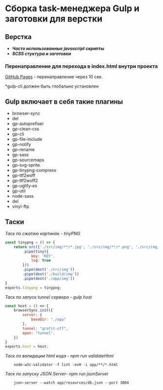 # Сборка task-менеджера Gulp и заготовки для верстки

## Верстка
 *  ***Часто использованные javascript скрипты***
 *  ***SCSS стуктура и заготовки***

### Перенаправление для перехода в index.html внутри проекта
[GitHub Pages](https://grafit-off.github.io/GULP/) - перенаправление через 10 сек.

*gulp-cli должен быть глобально установлен

## Gulp включает в себя такие плагины
 *  browser-sync
 *  del
 *  gp-autoprefixer
 *  gp-clean-css
 *  gp-cli
 *  gp-file-include
 *  gp-notify
 *  gp-rename
 *  gp-sass
 *  gp-sourcemaps
 *  gp-svg-sprite
 *  gp-tinypng-compress
 *  gp-ttf2woff
 *  gp-ttf2woff2
 *  gp-uglify-es
 *  gp-util
 *  node-sass
 *  del
 *  vinyl-ftp

## Таски
 _Таск по сжатию картинок - tinyPNG_

```js
const tinypng = () => {
	return src(['./src/img/**/*.jpg', './src/img/**/*.png', './src/img/**/*.jpeg'])
		.pipe(tiny({
			key: 'KEY',
			log: true
		}))
		.pipe(dest('./src/img'))
		.pipe(dest('./build/img'))
		.pipe(dest('./app/img'))
}
exports.tinypng = tinypng;
```

_Таск по запуск tunnel сервера - gulp host_

```js
const host = () => {
	browserSync.init({
		server: {
			baseDir: "./app"
		},
		tunnel: "grafit-off",
		open: "tunnel",
	})
}
exports.host = host;
```
_Таск по валидации html кода - npm run validateHtml_

```
	node-w3c-validator -f lint -evH -i app/**/*.html
```

_Таск по запуску JSON Server- npm run jsonServer_

```
	json-server --watch app/resources/db.json --port 3004
```